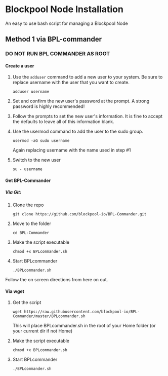 # Blockpool Node Installation

An easy to use bash script for managing a Blockpool Node

## Method 1 via BPL-commander

### DO NOT RUN BPL COMMANDER AS ROOT 

#### Create a user

1. Use the `adduser` command to add a new user to your system. Be sure to replace username with the user that you want to create.

	`adduser username`


2. Set and confirm the new user's password at the prompt. A strong password is highly recommended!


3. Follow the prompts to set the new user's information. It is fine to accept the defaults to leave all of this information blank.


4. Use the usermod command to add the user to the sudo group.

	`usermod -aG sudo username`
	
	Again replacing username with the name used in step #1


5. Switch to the new user

	`su - username`

#### Get BPL-Commander

##### Via Git:

1. Clone the repo

	`git clone https://github.com/blockpool-io/BPL-Commander.git`

2. Move to the folder

	`cd BPL-Commander`

3. Make the script executable

	`chmod +x BPLcommander.sh`

4. Start BPLcommander

	`./BPLcommander.sh`

Follow the on screen directions from here on out.

#### Via wget

1. Get the script

	`wget https://raw.githubusercontent.com/blockpool-io/BPL-Commander/master/BPLcommander.sh `

	This will place BPLcommander.sh in the root of your Home folder (or your current dir if not Home)

2. Make the script executable

	`chmod +x BPLcommander.sh`

3. Start BPLcommander

	`./BPLcommander.sh`